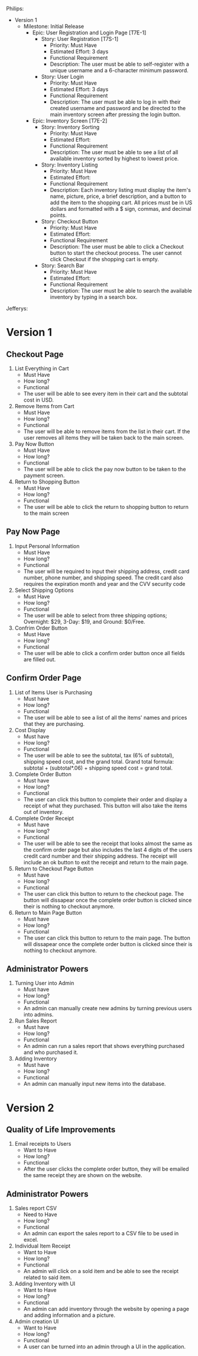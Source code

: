 Philips:
-   Version 1
    -   Milestone: Initial Release
        -   Epic: User Registration and Login Page [T7E-1]
            -   Story: User Registration [T7S-1]
                -   Priority: Must Have
                -   Estimated Effort: 3 days
                -   Functional Requirement
                -   Description: The user must be able to self-register with a unique username and a 6-character minimum password.
               - Story: User Login
	              - Priority: Must Have
	              -  Estimated Effort: 3 days
	              - Functional Requirement
	              - Description: The user must be able to log in with their created username and password and be directed to the main inventory screen after pressing the login button. 
	       - Epic: Inventory Screen [T7E-2]
		       - Story: Inventory Sorting
			       - Priority: Must Have
			       - Estimated Effort:
			       - Functional Requirement
			       - Description: The user must be able to see a list of all available inventory sorted by highest to lowest price.
		       - Story: Inventory Listing
			       - Priority: Must Have
			       - Estimated Effort:
			       - Functional Requirement
			       - Description: Each inventory listing must display the item's name, picture, price, a brief description, and a button to add the item to the shopping cart. All prices must be in US dollars and formatted with a $ sign, commas, and decimal points.
			   - Story: Checkout Button
			       - Priority: Must Have
			       - Estimated Effort: 
			       - Functional Requirement
			       - Description: The user must be able to click a Checkout button to start the checkout process. The user cannot click Checkout if the shopping cart is empty.     	
	           - Story: Search Bar
		           - Priority: Must Have
		           - Estimated Effort:
		           - Functional Requirement
		           - Description: The user must be able to search the available inventory by typing in a search box.
        
Jefferys:
# Version 1
## Checkout Page
1. List Everything in Cart
	* Must Have
	* How long?
	* Functional
	* The user will be able to see every item in their cart and the subtotal cost in USD.
2. Remove Items from Cart
	* Must Have
	* How long?
	* Functional
	* The user will be able to remove items from the list in their cart. If the user removes all items they will be taken back to the main screen.
3. Pay Now Button
	* Must Have
	* How long?
	* Functional
	* The user will be able to click the pay now button to be taken to the payment screen.
4. Return to Shopping Button
	* Must Have
	* How long?
	* Functional
	* The user will be able to click the return to shopping button to return to the main screen
## Pay Now Page
1. Input Personal Information
	* Must Have
	* How long?
	* Functional
	* The user will be required to input their shipping address, credit card number, phone number, and shipping speed. The credit card also requires the expiration month and year and the CVV security code
2. Select Shipping Options
	* Must Have
	* How long?
	* Functional
	* The user will be able to select from three shipping options; Overnight: $29, 3-Day: $19, and Ground: $0/Free.
3. Confrim Order Button
	* Must Have
	* How long?
	* Functional
	* The user will be able to click a confirm order button once all fields are filled out.
## Confirm Order Page
1. List of Items User is Purchasing
	* Must have
	* How long?
	* Functional
	* The user will be able to see a list of all the items' names and prices that they are purchasing.
2. Cost Display
	 * Must have
	 * How long?
	 * Functional
	 * The user will be able to see the subtotal, tax (6% of subtotal), shipping speed cost, and the grand total. Grand total formula: subtotal + (subtotal*.06) + shipping speed cost = grand total. 
3. Complete Order Button
	* Must have
	* How long?
	* Functional
	* The user can click this button to complete their order and display a receipt of what they purchased. This button will also take the items out of inventory. 
4. Complete Order Receipt
	* Must have
	* How long?
	* Functional
	* The user will be able to see the receipt that looks almost the same as the confirm order page but also includes the last 4 digits of the users credit card number and their shipping address. The receipt will include an ok button to exit the receipt and return to the main page.
5. Return to Checkout Page Button
	* Must have
	* How long?
	* Functional
	* The user can click this button to return to the checkout page. The button will dissapear once the complete order button is clicked since their is nothing to checkout anymore.
6. Return to Main Page Button
	* Must have
	* How long?
	* Functional
	* The user can click this button to return to the main page. The button will dissapear once the complete order button is clicked since their is nothing to checkout anymore.
## Administrator Powers
1. Turning User into Admin
	* Must have
	* How long?
	* Functional
	* An admin can manually create new admins by turning previous users into admins.
2. Run Sales Report
	* Must have
	* How long?
	* Functional
	* An admin can run a sales report that shows everything purchased and who purchased it.
3. Adding Inventory
	* Must have
	* How long?
	* Functional
	* An admin can manually input new items into the database.
# Version 2
## Quality of Life Improvements
1. Email receipts to Users
	* Want to Have
	* How long?
	* Functional
	* After the user clicks the complete order button, they will be emailed the same receipt they are shown on the website.
## Administrator Powers
1. Sales report CSV
	* Need to Have
	* How long?
	* Functional
	* An admin can export the sales report to a CSV file to be used in excel.
2. Individual Item Receipt
	* Want to Have
	* How long?
	* Functional
	* An admin will click on a sold item and be able to see the receipt related to said item.
3. Adding Inventory with UI
	* Want to Have
	* How long?
	* Functional
	* An admin can add inventory through the website by opening a page and adding information and a picture.
4. Admin creation UI
	* Want to Have
	* How long?
	* Functional
	* A user can be turned into an admin through a UI in the application.
